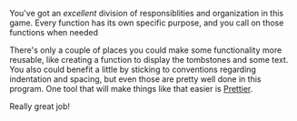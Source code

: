 You've got an _excellent_ division of responsiblities and organization in this game. Every function has its own specific purpose, and you call on those functions when needed

There's only a couple of places you could make some functionality more reusable, like creating a function to display the tombstones and some text. You also could benefit a little by sticking to conventions regarding indentation and spacing, but even those are pretty well done in this program. One tool that will make things like that easier is [Prettier](https://prettier.io/).

Really great job!